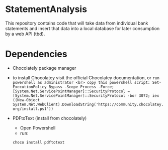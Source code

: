 # StatementAnalysis

This repository contains code that will take data from individual bank statements and insert that data into a local database for later consumption by a web API (tbd).  

# Dependencies 

- Chocolately package manager
- to install Chocolatey visit the official Chocolatey documentation, or
		```
		run powershell as administrator <br>
		copy this powershell script: Set-ExecutionPolicy Bypass -Scope Process -Force; [System.Net.ServicePointManager]::SecurityProtocol = [System.Net.ServicePointManager]::SecurityProtocol -bor 3072; iex ((New-Object System.Net.WebClient).DownloadString('https://community.chocolatey.org/install.ps1'))
		```

- PDFtoText (install from chocolately)<br>
	- Open Powershell<br>
	- run:
	```
	choco install pdftotext
	```